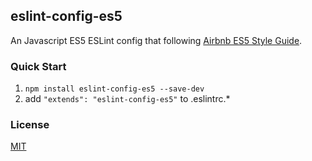 ## eslint-config-es5
An Javascript ES5 ESLint config that following [Airbnb ES5 Style Guide](https://github.com/airbnb/javascript/tree/master/es5).

### Quick Start
1. `npm install eslint-config-es5 --save-dev`
2. add `"extends": "eslint-config-es5"` to .eslintrc.*

### License
[MIT](LICENSE)